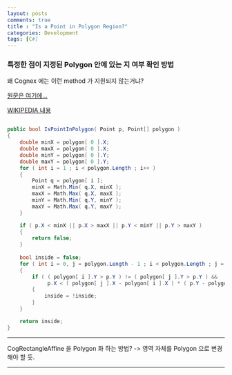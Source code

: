 ```yaml
---
layout: posts
comments: true
title : "Is a Point in Polygon Region?"
categories: Development
tags: [C#]
---
```


### 특정한 점이 지정된 Polygon 안에 있는 지 여부 확인 방법

왜 Cognex 에는 이런 method 가 지원되지 않는거냐?

[원문은 여기에...](https://wrf.ecse.rpi.edu/Research/Short_Notes/pnpoly.html)

[WIKIPEDIA 내용](https://en.wikipedia.org/wiki/Point_in_polygon)

```csharp

public bool IsPointInPolygon( Point p, Point[] polygon )
{
    double minX = polygon[ 0 ].X;
    double maxX = polygon[ 0 ].X;
    double minY = polygon[ 0 ].Y;
    double maxY = polygon[ 0 ].Y;
    for ( int i = 1 ; i < polygon.Length ; i++ )
    {
        Point q = polygon[ i ];
        minX = Math.Min( q.X, minX );
        maxX = Math.Max( q.X, maxX );
        minY = Math.Min( q.Y, minY );
        maxY = Math.Max( q.Y, maxY );
    }

    if ( p.X < minX || p.X > maxX || p.Y < minY || p.Y > maxY )
    {
        return false;
    }
    
    bool inside = false;
    for ( int i = 0, j = polygon.Length - 1 ; i < polygon.Length ; j = i++ )
    {
        if ( ( polygon[ i ].Y > p.Y ) != ( polygon[ j ].Y > p.Y ) &&
             p.X < ( polygon[ j ].X - polygon[ i ].X ) * ( p.Y - polygon[ i ].Y ) / ( polygon[ j ].Y - polygon[ i ].Y ) + polygon[ i ].X )
        {
            inside = !inside;
        }
    }

    return inside;
}

```
---

CogRectangleAffine 을 Polygon 화 하는 방법? -> 영역 자체를 Polygon 으로 변경해야 할 듯.

---
